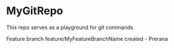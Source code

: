 # MyGitRepo
This repo serves as a playground for git commands

Feature branch feature/MyFeatureBranchName created - Prerana 
